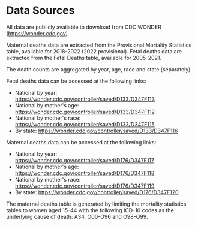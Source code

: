 # Data Sources

All data are publicly available to download from CDC WONDER (https://wonder.cdc.gov). 

Maternal deaths data are extracted from the Provisional Mortality Statistics table, available for 2018-2022 (2022 provisional). Fetal deaths data are extracted from the Fetal Deaths table, available for 2005-2021.

The death counts are aggregated by year, age, race and state (separately).

Fetal deaths data can be accessed at the following links:
- National by year: https://wonder.cdc.gov/controller/saved/D133/D347F113
- National by mother's age: https://wonder.cdc.gov/controller/saved/D133/D347F112
- National by mother's race: https://wonder.cdc.gov/controller/saved/D133/D347F115
- By state: https://wonder.cdc.gov/controller/saved/D133/D347F116

Maternal deaths data can be accessed at the following links:
- National by year: https://wonder.cdc.gov/controller/saved/D176/D347F117
- National by mother's age: https://wonder.cdc.gov/controller/saved/D176/D347F118
- National by mother's race: https://wonder.cdc.gov/controller/saved/D176/D347F119
- By state: https://wonder.cdc.gov/controller/saved/D176/D347F120

The maternal deaths table is generated by limiting the mortality statistics tables to women aged 15-44 with the following ICD-10 codes as the underlying cause of death: A34, O00-O96 and O98-O99.
